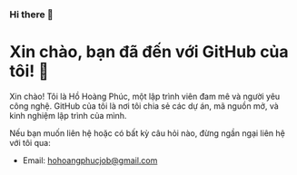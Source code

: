 ### Hi there 👋
# Xin chào, bạn đã đến với GitHub của tôi! 👋

Xin chào! Tôi là Hồ Hoàng Phúc, một lập trình viên đam mê và người yêu công nghệ. GitHub của tôi là nơi tôi chia sẻ các dự án, mã nguồn mở, và kinh nghiệm lập trình của mình.

Nếu bạn muốn liên hệ hoặc có bất kỳ câu hỏi nào, đừng ngần ngại liên hệ với tôi qua:
- Email: hohoangphucjob@gmail.com
<!--
**Minurte1/Minurte1** is a ✨ _special_ ✨ repository because its `README.md` (this file) appears on your GitHub profile.

Here are some ideas to get you started:

- 🔭 I’m currently working on ...
- 🌱 I’m currently learning ...
- 👯 I’m looking to collaborate on ...
- 🤔 I’m looking for help with ...
- 💬 Ask me about ...
- 📫 How to reach me: ...
- 😄 Pronouns: ...
- ⚡ Fun fact: ...
-->
